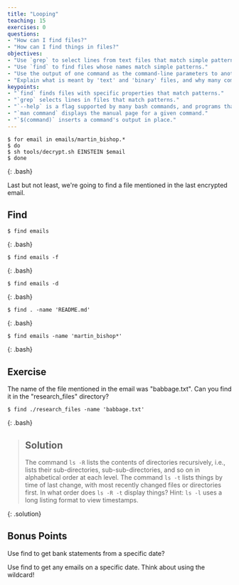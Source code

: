 ```yaml
---
title: "Looping"
teaching: 15
exercises: 0
questions:
- "How can I find files?"
- "How can I find things in files?"
objectives:
- "Use `grep` to select lines from text files that match simple patterns."
- "Use `find` to find files whose names match simple patterns."
- "Use the output of one command as the command-line parameters to another command."
- "Explain what is meant by 'text' and 'binary' files, and why many common tools don't handle the latter well."
keypoints:
- "`find` finds files with specific properties that match patterns."
- "`grep` selects lines in files that match patterns."
- "`--help` is a flag supported by many bash commands, and programs that can be run from within Bash, to display more information on how to use these commands or programs."
- "`man command` displays the manual page for a given command."
- "`$(command)` inserts a command's output in place."
---
```


~~~
$ for email in emails/martin_bishop.*
$ do
$ sh tools/decrypt.sh EINSTEIN $email
$ done
~~~
{: .bash}

Last but not least, we're going to find a file mentioned in the last encrypted email.

## Find

~~~
$ find emails
~~~
{: .bash}

~~~
$ find emails -f
~~~
{: .bash}

~~~
$ find emails -d
~~~
{: .bash}

~~~
$ find . -name 'README.md'
~~~
{: .bash}

~~~
$ find emails -name 'martin_bishop*'
~~~
{: .bash}


## Exercise

The name of the file mentioned in the email was "babbage.txt". Can you find it in the "research_files" directory?

~~~
$ find ./research_files -name 'babbage.txt'
~~~
{: .bash}

> ## Solution
>
> The command `ls -R` lists the contents of directories recursively, i.e., lists
> their sub-directories, sub-sub-directories, and so on in alphabetical order
> at each level. The command `ls -t` lists things by time of last change, with
> most recently changed files or directories first.
> In what order does `ls -R -t` display things? Hint: `ls -l` uses a long listing
> format to view timestamps.
>
{: .solution}

## Bonus Points

Use find to get bank statements from a specific date?

Use find to get any emails on a specific date. Think about using the wildcard!
